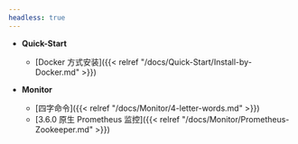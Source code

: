 ```yaml
---
headless: true
---
```



- **Quick-Start**
  
  - [Docker 方式安装]({{< relref "/docs/Quick-Start/Install-by-Docker.md" >}})
- **Monitor**
  - [四字命令]({{< relref "/docs/Monitor/4-letter-words.md" >}})
  - [3.6.0 原生 Prometheus 监控]({{< relref "/docs/Monitor/Prometheus-Zookeeper.md" >}})

